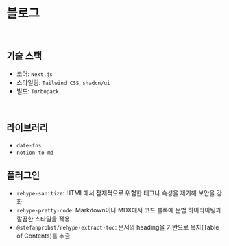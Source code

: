 # 블로그

<br/>

## 기술 스택

- 코어: `Next.js`
- 스타일링: `Tailwind CSS`, `shadcn/ui`
- 빌드: `Turbopack`

<br/>

## 라이브러리

- `date-fns`
- `notion-to-md`

## 플러그인

- `rehype-sanitize`: HTML에서 잠재적으로 위험한 태그나 속성을 제거해 보안을 강화
- `rehype-pretty-code`: Markdown이나 MDX에서 코드 블록에 문법 하이라이팅과 깔끔한 스타일을 적용
- `@stefanprobst/rehype-extract-toc`: 문서의 heading을 기반으로 목차(Table of Contents)를 추출
